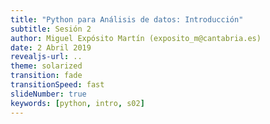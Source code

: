 ```yaml
---
title: "Python para Análisis de datos: Introducción"
subtitle: Sesión 2
author: Miguel Expósito Martín (exposito_m@cantabria.es)
date: 2 Abril 2019
revealjs-url: ..
theme: solarized
transition: fade
transitionSpeed: fast
slideNumber: true
keywords: [python, intro, s02]
---
```


